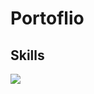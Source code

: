 # Portoflio

## Skills 

![](https://user-images.githubusercontent.com/76134357/153966944-14a398c4-3809-4e67-b8c6-4cd66045a5aa.png)
